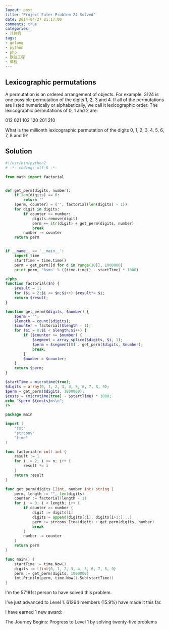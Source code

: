 ```yaml
---
layout: post
title: "Project Euler Problem 24 Solved"
date: 2014-04-27 21:17:00
comments: true
categories:
- 计算机
tags:
- golang
- python
- php
- 欧拉工程
- 编程
---
```


Lexicographic permutations
--------------------------

A permutation is an ordered arrangement of objects. For example, 3124 is one possible permutation of the digits 1, 2, 3 and 4. If all of the permutations are listed numerically or alphabetically, we call it lexicographic order. The lexicographic permutations of 0, 1 and 2 are:

012   021   102   120   201   210

What is the millionth lexicographic permutation of the digits 0, 1, 2, 3, 4, 5, 6, 7, 8 and 9?

Solution
--------

```python
#!/usr/bin/python2
# -*- coding: utf-8 -*-

from math import factorial


def get_perm(digits, number):
    if len(digits) == 0:
        return ''
    (perm, counter) = ('', factorial(len(digits) - 1))
    for digit in digits:
        if counter >= number:
            digits.remove(digit)
            perm += str(digit) + get_perm(digits, number)
            break
        number -= counter
    return perm


if __name__ == '__main__':
    import time
    startTime = time.time()
    perm = get_perm([d for d in range(10)], 1000000)
    print perm, '%sms' % ((time.time() - startTime) * 1000)
```

```php
<?php
function factorial($n) {
    $result = 1;
    for ($i = 2;$i <= $n;$i++) $result*= $i;
    return $result;
}

function get_perm($digits, $number) {
    $perm = "";
    $length = count($digits);
    $counter = factorial($length - 1);
    for ($i = 0;$i < $length;$i++) {
        if ($counter >= $number) {
            $segment = array_splice($digits, $i, 1);
            $perm = $segment[0] . get_perm($digits, $number);
            break;
        }
        $number-= $counter;
    }
    return $perm;
}

$startTime = microtime(true);
$digits = array(0, 1, 2, 3, 4, 5, 6, 7, 8, 9);
$perm = get_perm($digits, 1000000);
$costs = (microtime(true) - $startTime) * 1000;
echo "$perm ${costs}ms\n";
?>
```

```go
package main

import (
	"fmt"
	"strconv"
	"time"
)

func factorial(n int) int {
	result := 1
	for i := 2; i <= n; i++ {
		result *= i
	}
	return result
}

func get_perm(digits []int, number int) string {
	perm, length := "", len(digits)
	counter := factorial(length - 1)
	for i := 0; i < length; i++ {
		if counter >= number {
			digit := digits[i]
			digits = append(digits[:i], digits[i+1:]...)
			perm += strconv.Itoa(digit) + get_perm(digits, number)
			break
		}
		number -= counter
	}
	return perm
}

func main() {
	startTime := time.Now()
	digits := []int{0, 1, 2, 3, 4, 5, 6, 7, 8, 9}
	perm := get_perm(digits, 1000000)
	fmt.Println(perm, time.Now().Sub(startTime))
}
```

I'm the 57181st person to have solved this problem.

I've just advanced to Level 1. 61264 members (15.9%) have made it this far.

I have earned 1 new award:

The Journey Begins: Progress to Level 1 by solving twenty-five problems
